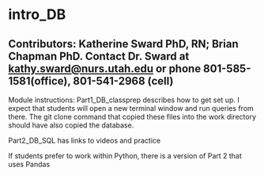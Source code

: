 # intro_DB
## Contributors: Katherine Sward PhD, RN; Brian Chapman PhD. Contact Dr. Sward at kathy.sward@nurs.utah.edu or phone 801-585-1581(office), 801-541-2968 (cell)

Module instructions:
Part1_DB_classprep describes how to get set up. I expect that students will open a new terminal window and run queries from there. The git clone command that copied these files into the work directory should have also copied the database.

Part2_DB_SQL has links to videos and practice

If students prefer to work within Python, there is a version of Part 2 that uses Pandas
